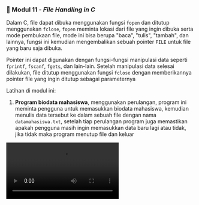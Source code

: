 ### 📁 Modul 11 - _File Handling in C_

Dalam C, file dapat dibuka menggunakan fungsi `fopen` dan ditutup menggunakan
`fclose`, `fopen` meminta lokasi dari file yang ingin dibuka serta mode
pembukaan file, mode ini bisa berupa "baca", "tulis", "tambah", dan lainnya,
fungsi ini kemudian mengembalikan sebuah pointer `FILE` untuk file yang baru
saja dibuka.

Pointer ini dapat digunakan dengan fungsi-fungsi manipulasi data seperti
`fprintf`, `fscanf`, `fgets`, dan lain-lain. Setelah manipulasi data selesai
dilakukan, file ditutup menggunakan fungsi `fclose` dengan memberikannya
pointer file yang ingin ditutup sebagai parameternya

Latihan di modul ini:

1. **Program biodata mahasiswa**, menggunakan perulangan, program ini meminta
   pengguna untuk memasukkan biodata mahasiswa, kemudian menulis data tersebut
   ke dalam sebuah file dengan nama `datamahasiswa.txt`, setelah tiap
   perulangan program juga memastikan apakah pengguna masih ingin memasukkan
   data baru lagi atau tidak, jika tidak maka program menutup file dan keluar

![Penampilan jobsheet 1](../assets/Modul_11_Jobsheet_1.mp4)
